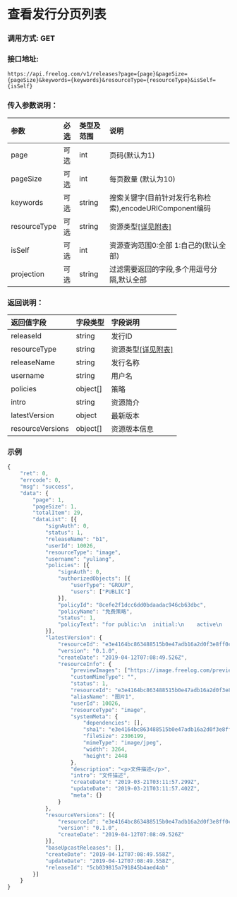 # 查看发行分页列表

### 调用方式: GET

### 接口地址:

```
https://api.freelog.com/v1/releases?page={page}&pageSize={pageSize}&keywords={keywords}&resourceType={resourceType}&isSelf={isSelf}
```

### 传入参数说明：

| 参数 | 必选 | 类型及范围 | 说明 |
| :--- | :--- | :--- | :--- |
|page|可选|int|页码(默认为1)|
|pageSize|可选|int|每页数量 (默认为10)|
|keywords|可选|string|搜索关键字(目前针对发行名称检索),encodeURIComponent编码|
|resourceType|可选|string|资源类型[[详见附表]][资源类型]|
|isSelf|可选|int|资源查询范围0:全部 1:自己的(默认全部)|
|projection|可选|string|过滤需要返回的字段,多个用逗号分隔,默认全部|

### 返回说明：

| 返回值字段 | 字段类型 | 字段说明 |
| :--- | :--- | :--- |
| releaseId | string | 发行ID|
| resourceType | string | 资源类型[[详见附表]][资源类型] |
| releaseName | string | 发行名称 |
| username	| string| 用户名|
| policies| object[]| 策略|
| intro| string| 资源简介|
| latestVersion| object| 最新版本|
| resourceVersions| object[] | 资源版本信息|

### 示例

```js
{
	"ret": 0,
	"errcode": 0,
	"msg": "success",
	"data": {
		"page": 1,
		"pageSize": 1,
		"totalItem": 29,
		"dataList": [{
			"signAuth": 0,
			"status": 1,
			"releaseName": "b1",
			"userId": 10026,
			"resourceType": "image",
			"username": "yuliang",
			"policies": [{
				"signAuth": 0,
				"authorizedObjects": [{
					"userType": "GROUP",
					"users": ["PUBLIC"]
				}],
				"policyId": "8cefe2f1dcc6dd0bdaadac946cb63dbc",
				"policyName": "免费策略",
				"status": 1,
				"policyText": "for public:\n  initial:\n    active\n    recontractable\n    presentable\n    terminate"
			}],
			"latestVersion": {
				"resourceId": "e3e4164bc863488515b0e47adb16a2d0f3e8ff0c",
				"version": "0.1.0",
				"createDate": "2019-04-12T07:08:49.526Z",
				"resourceInfo": {
					"previewImages": ["https://image.freelog.com/preview/b042cd88-cc9a-43fb-b8fb-1cae320b7977.jpg"],
					"customMimeType": "",
					"status": 1,
					"resourceId": "e3e4164bc863488515b0e47adb16a2d0f3e8ff0c",
					"aliasName": "图片1",
					"userId": 10026,
					"resourceType": "image",
					"systemMeta": {
						"dependencies": [],
						"sha1": "e3e4164bc863488515b0e47adb16a2d0f3e8ff0c",
						"fileSize": 2306199,
						"mimeType": "image/jpeg",
						"width": 3264,
						"height": 2448
					},
					"description": "<p>文件描述</p>",
					"intro": "文件描述",
					"createDate": "2019-03-21T03:11:57.299Z",
					"updateDate": "2019-03-21T03:11:57.402Z",
					"meta": {}
				}
			},
			"resourceVersions": [{
				"resourceId": "e3e4164bc863488515b0e47adb16a2d0f3e8ff0c",
				"version": "0.1.0",
				"createDate": "2019-04-12T07:08:49.526Z"
			}],
			"baseUpcastReleases": [],
			"createDate": "2019-04-12T07:08:49.558Z",
			"updateDate": "2019-04-12T07:08:49.558Z",
			"releaseId": "5cb039815a791845b4aed4ab"
		}]
	}
}
```

[资源类型]: /附表/资源类型.html "资源类型"